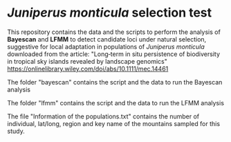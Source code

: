 # _Juniperus monticula_ selection test
This repository contains the data and the scripts to perform the analysis of **Bayescan** and **LFMM** to detect candidate loci under natural selection, suggestive for local adaptation in populations of _Juniperus monticula_ downloaded from the article:
"Long‐term in situ persistence of biodiversity in tropical sky islands revealed by landscape genomics"
https://onlinelibrary.wiley.com/doi/abs/10.1111/mec.14461

The folder "bayescan" contains the script and the data to run the Bayescan analysis

The folder "lfmm" contains the script and the data to run the LFMM analysis

The file "Information of the populations.txt" contains the number of individual, lat/long, region and key name of the mountains sampled for this study.
